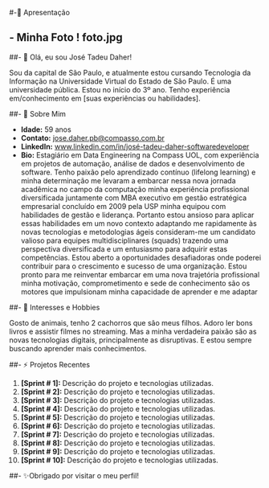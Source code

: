 #-🌱 Apresentação

## - Minha Foto ! foto.jpg

##- 👋 Olá, eu sou José Tadeu Daher!

Sou da capital de São Paulo, e atualmente estou cursando Tecnologia da Informação na Universidade Virtual do Estado de São Paulo. É uma universidade pública. Estou no início do 3º ano. Tenho experiência em/conhecimento em [suas experiências ou habilidades].

##- 👀 Sobre Mim

- **Idade:** 59 anos
- **Contato:** jose.daher.pb@compasso.com.br
- **LinkedIn:** www.linkedin.com/in/josé-tadeu-daher-softwaredeveloper
- **Bio:** Estagiário em Data Engineering na Compass UOL, com experiência em projetos de automação, análise de dados e desenvolvimento de software.
Tenho paixão pelo aprendizado contínuo (lifelong learning) e minha determinação me levaram a embarcar nessa nova jornada acadêmica no campo da computação minha experiência profissional diversificada juntamente com MBA executivo em gestão estratégica empresarial concluído em 2009 pela USP minha equipou com habilidades de gestão e liderança. Portanto estou ansioso para aplicar essas habilidades em um novo contexto adaptando me rapidamente às novas tecnologias e metodologias ágeis consideram-me um candidato valioso para equipes multidisciplinares (squads) trazendo uma perspectiva diversificada e um entusiasmo para adquirir estas competências. Estou aberto a oportunidades desafiadoras onde poderei contribuir para o crescimento e sucesso de uma organização. Estou pronto para me reinventar embarcar em uma nova trajetória profissional minha motivação, comprometimento   e sede de conhecimento são os motores que impulsionam minha capacidade de aprender e me adaptar 


##- 💞️ Interesses e Hobbies

Gosto de animais, tenho 2 cachorros que são meus filhos. Adoro ler bons livros e assistir filmes no streaming. Mas a minha verdadeira paixão são as novas tecnologias digitais, principalmente as disruptivas. E estou sempre buscando aprender mais conhecimentos.

##- ⚡ Projetos Recentes

1.  **[Sprint # 1]:** Descrição do projeto e tecnologias utilizadas.
2.  **[Sprint # 2]:** Descrição do projeto e tecnologias utilizadas.
3.  **[Sprint # 3]:** Descrição do projeto e tecnologias utilizadas.
4.  **[Sprint # 4]:** Descrição do projeto e tecnologias utilizadas.
5.  **[Sprint # 5]:** Descrição do projeto e tecnologias utilizadas.
6.  **[Sprint # 6]:** Descrição do projeto e tecnologias utilizadas.
7.  **[Sprint # 7]:** Descrição do projeto e tecnologias utilizadas.
8.  **[Sprint # 8]:** Descrição do projeto e tecnologias utilizadas.
9.  **[Sprint # 9]:** Descrição do projeto e tecnologias utilizadas.
10. **[Sprint # 10]:** Descrição do projeto e tecnologias utilizadas.

##- ✨Obrigado por visitar o meu perfil!
